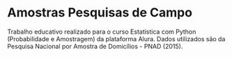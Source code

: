 # Amostras Pesquisas de Campo
Trabalho educativo realizado para o curso Estatística com Python (Probabilidade e Amostragem) da plataforma Alura.
Dados utilizados são da Pesquisa Nacional por Amostra de Domicílios - PNAD (2015).
